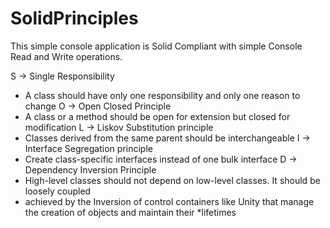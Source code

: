 # SolidPrinciples

This simple console application is Solid Compliant with simple Console Read and Write operations.

﻿S -> Single Responsibility
*	A class should have only one responsibility and only one reason to change
O -> Open Closed Principle
*	A class or a method should be open for extension but closed for modification
L -> Liskov Substitution principle
*	Classes derived from the same parent should be interchangeable
I -> Interface Segregation principle
*	Create class-specific interfaces instead of one bulk interface
D -> Dependency Inversion Principle
*	High-level classes should not depend on low-level classes. It should be loosely coupled
*	achieved by the Inversion of control containers like Unity that manage the creation of objects and maintain their *lifetimes
